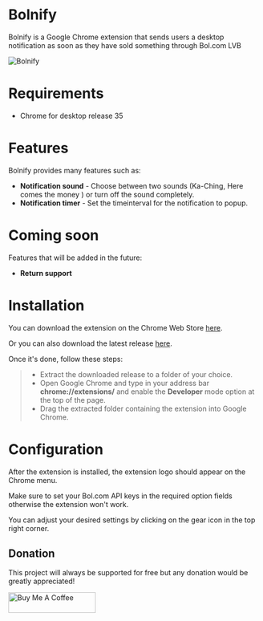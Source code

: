 Bolnify
=====================

Bolnify is a Google Chrome extension that sends users a desktop notification as soon as they have sold something through Bol.com LVB

![Bolnify](https://lh3.googleusercontent.com/cfyi2H7muM9c70XEdmaRnd3llNX1-SAAGZvyh0qmo7n21mejv624p6naETiJfPOVy8DbmKHs=w640-h400-e3650)

# Requirements
  - Chrome for desktop release 35

# Features

Bolnify provides many features such as:
  - **Notification sound** - Choose between two sounds (Ka-Ching, Here comes the money ) or turn off the sound completely.
  - **Notification timer** - Set the timeinterval for the notification to popup.

# Coming soon
Features that will be added in the future:
  - **Return support**

# Installation

You can download the extension on the Chrome Web Store [here](https://chrome.google.com/webstore/detail/bolnify/gjabfpbecbaoniepddfoijdbfjgfdbid).

Or you can also download the latest release [here](https://github.com/martijnbrands/Bolnify/releases).

Once it's done, follow these steps:
  >- Extract the downloaded release to a folder of your choice.
  >- Open Google Chrome and type in your address bar **chrome://extensions/** and enable the **Developer** mode option at the top of the page.
  >- Drag the extracted folder containing the extension into Google Chrome.

# Configuration

After the extension is installed, the extension logo should appear on the Chrome menu.

Make sure to set your Bol.com API keys in the required option fields otherwise the extension won't work.

You can adjust your desired settings by clicking on the gear icon in the top right corner.

## Donation
This project will always be supported for free but any donation would be greatly appreciated!

<a href="https://www.buymeacoffee.com/MartijnBrands" target="_blank"><img src="https://www.buymeacoffee.com/assets/img/custom_images/orange_img.png" alt="Buy Me A Coffee" style="height: 41px !important;width: 174px !important;" ></a>
